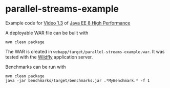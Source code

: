 parallel-streams-example
========================

Example code for [Video 1.3](../Video_1.3) of [Java EE 8 High Performance](https://github.com/PacktPublishing/Java-EE-8-High-Performance-video-)

A deployable WAR file can be built with

    mvn clean package

The WAR is created in `webapp/target/parallel-streams-example.war`. It was tested with the [Wildfly](http://wildfly.org) application server.

Benchmarks can be run with

    mvn clean package
    java -jar benchmarks/target/benchmarks.jar .*MyBenchmark.* -f 1
